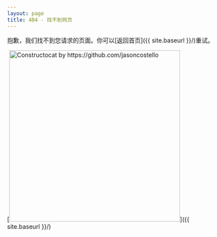 ```yaml
---
layout: page
title: 404 - 找不到网页
---
```


抱歉，我们找不到您请求的页面。你可以[返回首页]({{ site.baseurl }}/)重试。

[<img src="{{ site.baseurl }}/images/404.jpg" alt="Constructocat by https://github.com/jasoncostello" style="width: 400px;"/>]({{ site.baseurl }}/)
